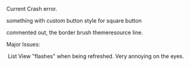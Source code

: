 ﻿Current Crash error.

something with custom button style for square button

commented out, the border brush themeresource line.

Major Issues:

​	List View "flashes" when being refreshed. Very annoying on the eyes.

